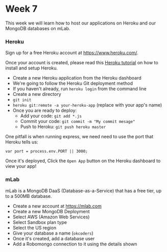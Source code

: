 Week 7
====

This week we will learn how to host our applications on Heroku and our MongoDB databases on mLab.

### Heroku

Sign up for a free Heroku account at https://www.heroku.com/.

Once your account is created, please read this [Heroku tutorial](https://devcenter.heroku.com/articles/getting-started-with-nodejs#introduction) on how to install and setup Heroku.

- Create a new Heroku application from the Heroku dashboard
- We're going to follow the Heroku Git deployment method
- If you haven't already, run `heroku login` from the command line
- Create a new directory
- `git init`
- `heroku git:remote -a your-heroku-app` (replace with your app's name)
- Once you are ready to deploy:
	- Add your code: `git add *.js`
	- Commit your code: `git commit -m "My commit mesage"`
	- Push to Heroku: `git push heroku master`

One pitfall is when running express, we need need to use the port that Heroku tells us:

`var port = process.env.PORT || 3000;`

Once it's deployed, Click the `Open App` button on the Heroku dashboard to view your app!


### mLab

mLab is a MongoDB DaaS (Database-as-a-Service) that has a free tier, up to a 500MB database.

- Create a new account at https://mlab.com
- Create a new MongoDB Deployment
- Select AWS (Amazon Web Services)
- Select Sandbox plan type
- Select the US region
- Give your database a name (`okcoders`)
- Once it's created, add a database user
- Add a Robomongo connection to it using the details shown
